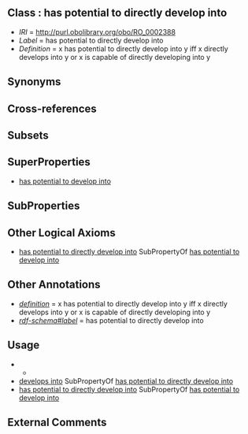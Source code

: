 
## Class : has potential to directly develop into

 * *IRI* = http://purl.obolibrary.org/obo/RO_0002388
 * *Label* = has potential to directly develop into
 * *Definition* = x has potential to directly develop into y iff x directly develops into y or x is capable of directly developing into y

## Synonyms


## Cross-references


## Subsets


## SuperProperties

 * [has potential to develop into](../../RO/87/RO_0002387.md)

## SubProperties


## Other Logical Axioms

 * [has potential to directly develop into](../../RO/88/RO_0002388.md) SubPropertyOf [has potential to develop into](../../RO/87/RO_0002387.md)

## Other Annotations

 * *[definition](../../IAO/15/IAO_0000115.md)* = x has potential to directly develop into y iff x directly develops into y or x is capable of directly developing into y
 * *[rdf-schema#label](../../el/rdf-schema#label.md)* = has potential to directly develop into

## Usage

 * -
 * [develops into](../../RO/03/RO_0002203.md) SubPropertyOf [has potential to directly develop into](../../RO/88/RO_0002388.md)
 * [has potential to directly develop into](../../RO/88/RO_0002388.md) SubPropertyOf [has potential to develop into](../../RO/87/RO_0002387.md)

## External Comments

